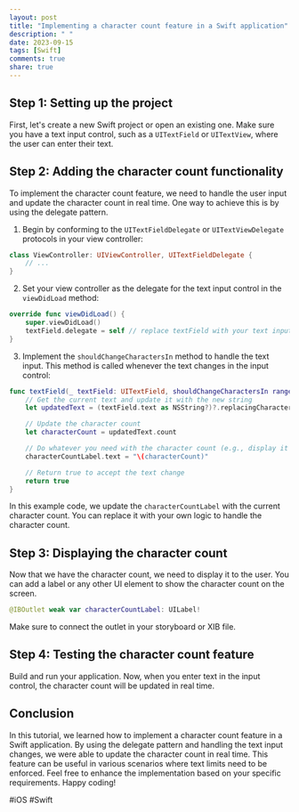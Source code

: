 ```yaml
---
layout: post
title: "Implementing a character count feature in a Swift application"
description: " "
date: 2023-09-15
tags: [Swift]
comments: true
share: true
---
```


## Step 1: Setting up the project

First, let's create a new Swift project or open an existing one. Make sure you have a text input control, such as a `UITextField` or `UITextView`, where the user can enter their text.

## Step 2: Adding the character count functionality

To implement the character count feature, we need to handle the user input and update the character count in real time. One way to achieve this is by using the delegate pattern.

1. Begin by conforming to the `UITextFieldDelegate` or `UITextViewDelegate` protocols in your view controller:

```swift
class ViewController: UIViewController, UITextFieldDelegate {
    // ...
}
```

2. Set your view controller as the delegate for the text input control in the `viewDidLoad` method:

```swift
override func viewDidLoad() {
    super.viewDidLoad()
    textField.delegate = self // replace textField with your text input control
}
```

3. Implement the `shouldChangeCharactersIn` method to handle the text input. This method is called whenever the text changes in the input control:

```swift
func textField(_ textField: UITextField, shouldChangeCharactersIn range: NSRange, replacementString string: String) -> Bool {
    // Get the current text and update it with the new string
    let updatedText = (textField.text as NSString?)?.replacingCharacters(in: range, with: string) ?? ""

    // Update the character count
    let characterCount = updatedText.count

    // Do whatever you need with the character count (e.g., display it on the UI)
    characterCountLabel.text = "\(characterCount)"

    // Return true to accept the text change
    return true
}
```

In this example code, we update the `characterCountLabel` with the current character count. You can replace it with your own logic to handle the character count.

## Step 3: Displaying the character count

Now that we have the character count, we need to display it to the user. You can add a label or any other UI element to show the character count on the screen.

```swift
@IBOutlet weak var characterCountLabel: UILabel!
```

Make sure to connect the outlet in your storyboard or XIB file.

## Step 4: Testing the character count feature

Build and run your application. Now, when you enter text in the input control, the character count will be updated in real time.

## Conclusion

In this tutorial, we learned how to implement a character count feature in a Swift application. By using the delegate pattern and handling the text input changes, we were able to update the character count in real time. This feature can be useful in various scenarios where text limits need to be enforced. Feel free to enhance the implementation based on your specific requirements. Happy coding!

#iOS #Swift